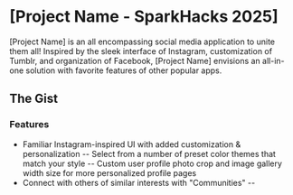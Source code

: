 # [Project Name - SparkHacks 2025]

[Project Name] is an all encompassing social media application to unite them all! Inspired by the sleek interface of Instagram, customization of Tumblr, and organization of Facebook, [Project Name] envisions an all-in-one solution with favorite features of other popular apps.

## The Gist

### Features
- Familiar Instagram-inspired UI with added customization & personalization
-- Select from a number of preset color themes that match your style
-- Custom user profile photo crop and image gallery width size for more personalized profile pages
- Connect with others of similar interests with "Communities"
-- 